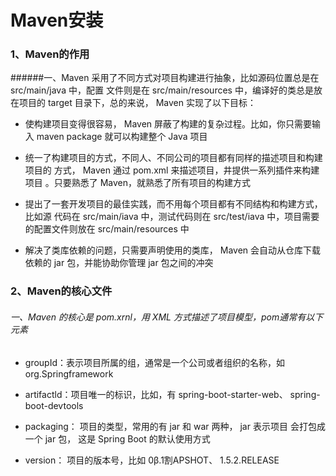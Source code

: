 # 			Maven安装

### 1、Maven的作用

######一、Maven 采用了不同方式对项目构建进行抽象，比如源码位置总是在 src/main/java 中，配置 文件则是在 src/main/resources 中，编译好的类总是放在项目的 target 目录下，总的来说， Maven 实现了以下目标：

- 使构建项目变得很容易， Maven 屏蔽了构建的复杂过程。比如，你只需要输入 maven package 就可以构建整个 Java 项目

- 统一了构建项目的方式，不同人、不同公司的项目都有同样的描述项目和构建项目的 方式， Maven 通过 pom.xml 来描述项目，井提供一系列插件来构建项目 。只要熟悉了 Maven，就熟悉了所有项目的构建方式

- 提出了一套开发项目的最佳实践，而不用每个项目都有不同结构和构建方式，比如源 代码在 src/main/iava 中，测试代码则在 src/test/iava 中，项目需要的配置文件则放在 src/main/resources 中

- 解决了类库依赖的问题，只需要声明使用的类库， Maven 会自动从仓库下载依赖的 jar 包，并能协助你管理 jar 包之间的冲突

  

### 2、Maven的核心文件

###### 一、Maven 的核心是 pom.xrnl，用 XML 方式描述了项目模型，pom通常有以下元素

- groupId：表示项目所属的组，通常是一个公司或者组织的名称，如 org.Springframework

- artifactld：项目唯一的标识，比如，有 spring-boot-starter-web、 spring-boot-devtools
- packaging： 项目的类型，常用的有 jar 和 war 两种， jar 表示项目 会打包成一个 jar 包， 这是 Spring Boot 的默认使用方式
- version： 项目的版本号，比如 0β.1割APSHOT、 1.5.2.RELEASE